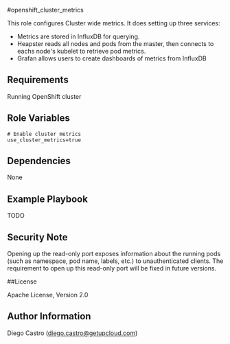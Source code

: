 #openshift_cluster_metrics

This role configures Cluster wide metrics. It does setting up three services:
* Metrics are stored in InfluxDB for querying.
* Heapster reads all nodes and pods from the master, then connects to eachs node's kubelet to retrieve pod metrics.
* Grafan allows users to create dashboards of metrics from InfluxDB

## Requirements

Running OpenShift cluster

## Role Variables

```
# Enable cluster metrics
use_cluster_metrics=true
```

## Dependencies

None

## Example Playbook

TODO

## Security Note
Opening up the read-only port exposes information about the running pods (such as namespace, pod name, labels, etc.) to unauthenticated clients. The requirement to open up this read-only port will be fixed in future versions.

##License

Apache License, Version 2.0

## Author Information

Diego Castro (diego.castro@getupcloud.com)
